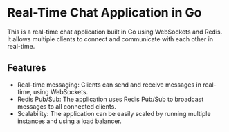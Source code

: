 # Real-Time Chat Application in Go

This is a real-time chat application built in Go using WebSockets and Redis. It allows multiple clients to connect and communicate with each other in real-time.

## Features

- Real-time messaging: Clients can send and receive messages in real-time, using WebSockets.
- Redis Pub/Sub: The application uses Redis Pub/Sub to broadcast messages to all connected clients.
- Scalability: The application can be easily scaled by running multiple instances and using a load balancer.